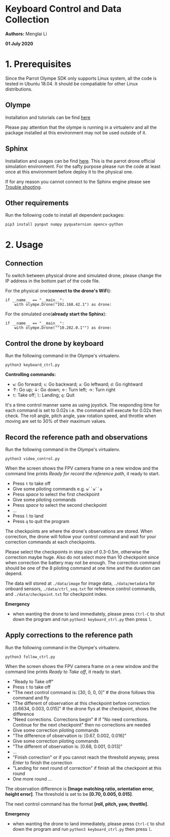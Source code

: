 # Keyboard Control and Data Collection
**Authors:** Menglai Li

**01 July 2020**
# 1. Prerequisites
Since the Parrot Olympe SDK only supports Linux system, all the code is tested in Ubuntu 18.04. It should be compatiable for other Linux distributions.

## Olympe
Installation and tutorials can be find [here](https://developer.parrot.com/docs/olympe/userguide.html)

Please pay attention that the olympe is running in a virtualenv and all the package installed at this environment may not be used outside of it. 

## Sphinx
Installation and usages can be find [here](https://developer.parrot.com/docs/sphinx/installation.html). This is the parrot drone official simulation environment. For the safty purpose please run the code at least once at this environment before deploy it to the physical one. 

If for any reason you cannot connect to the Sphinx engine please see [Trouble shooting](https://developer.parrot.com/docs/sphinx/troubleshooting.html).

## Other requirements
Run the following code to install all dependent packages:

```
pip3 install pynput numpy pyquaternion opencv-python
```

# 2. Usage
## Connection
To switch between physical drone and simulated drone, please change the IP address in the bottom part of the code file. 

For the physical one(**connect to the drone's WiFi**): 
```
if __name__ == "__main__":
    with olympe.Drone("192.168.42.1") as drone:
```

For the simulated one(**already start the Sphinx**):
```
if __name__ == "__main__":
    with olympe.Drone(""10.202.0.1"") as drone:
```
## Control the drone by keyboard
Run the following command in the Olympe's virtualenv. 

```
python3 keyboard_ctrl.py
```


**Controlling commands:**
- `w`: Go forward; `s`: Go backward; `a`: Go leftward; `d`: Go rightward
- ↑: Go up; ↓: Go down; ←: Turn left; →: Turn right
- `t`: Take off; `l`: Landing; `q`: Quit

It's a time control manner same as using joystick. The responding time for each command is set to 0.02s i.e. the command will execute for 0.02s then check. The roll angle, pitch angle, yaw rotation speed, and throttle when moving are set to 30% of their maximum values.


## Record the reference path and observations
Run the following command in the Olympe's virtualenv. 

```
python3 video_control.py
```

When the screen shows the FPV camera frame on a new window and the command line prints *Ready for record the reference path*, it ready to start.

- Press `t` to take off
- Give some piloting commands e.g. `w``w``a`
- Press *space* to select the first checkpoint
- Give some piloting commands
- Press *space* to select the second checkpoint
- ...
- Press `l` to land
- Press `q` to quit the program

The checkpoints are where the drone's observations are stored. When correction, the drone will follow your control command and wait for your correction commands at each checkpoints.

Please select the checkpoints in step size of 0.3-0.5m, otherwise the correction maybe huge. Also do not select more than 10 checkpoint since when correction the battery may not be enough. The correction command should be one of the 8 piloting command at one time and the duration can depend.

The data will stored at `./data/image` for image data, `./data/metadata` for onboard sensors, `./data/ctrl_seq.txt` for reference control commands, and `./data/checkpoint.txt` for checkpoint index.

**Emergency**
- when wanting the drone to land immediately, please press `Ctrl-C` to shut down the program and run `python3 keyboard_ctrl.py` then press `l`.

## Apply corrections to the reference path
Run the following command in the Olympe's virtualenv. 

```
python3 follow_ctrl.py
```

When the screen shows the FPV camera frame on a new window and the command line prints *Ready to Take off*, it ready to start.

- "Ready to Take off"
- Press `t` to take off
- "The next control command is: [30, 0, 0, 0]"        # the drone follows this command and fly
- "The different of observation at this checkpoint before correction: [0.6634, 0.003, 0.015]"     # the drone flys at the checkpoint, shows the difference
- "Need corrections. Corrections begin"  # if "No need corrections. Continue for the next checkpoint" then no corrections are needed
- Give some correction piloting commands
- "The difference of observation is: [0.67, 0.002, 0.016]"
- Give some correction piloting commands
- "The different of observation is: [0.68, 0.001, 0.013]"
- ...
- "Finish correction" or if you cannot reach the threshold anyway, press *Enter* to finish the correction
- "Landing for next round of correction" if finish all the checkpoint at this round
- One more round ...

The observation difference is **[Image matching ratio, orientation error, height error]**. The threshold is set to be **[0.70, 0.005, 0.015]**.

The next control command has the format **[roll, pitch, yaw, throttle]**. 

**Emergency**
- when wanting the drone to land immediately, please press `Ctrl-C` to shut down the program and run `python3 keyboard_ctrl.py` then press `l`.
